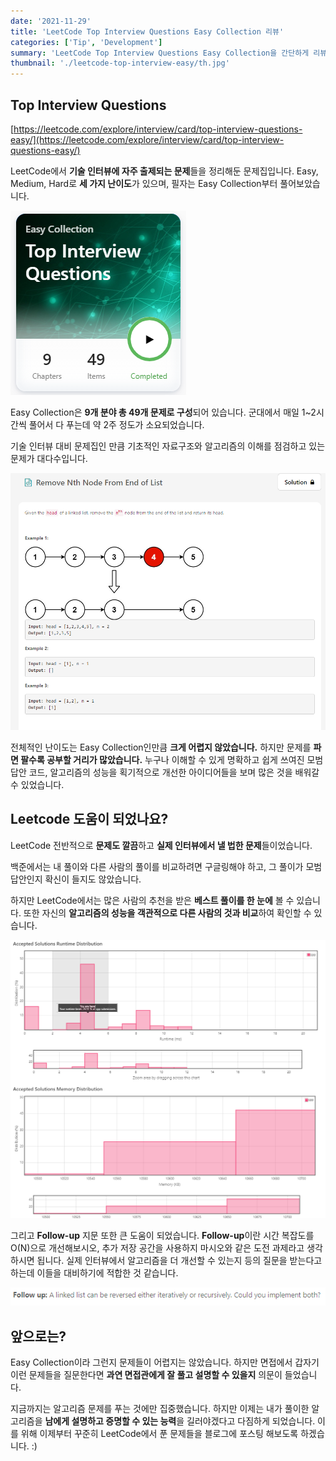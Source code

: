 ```yaml
---
date: '2021-11-29'
title: 'LeetCode Top Interview Questions Easy Collection 리뷰'
categories: ['Tip', 'Development']
summary: 'LeetCode Top Interview Questions Easy Collection을 간단하게 리뷰합니다'
thumbnail: './leetcode-top-interview-easy/th.jpg'
---
```


## Top Interview Questions

[https://leetcode.com/explore/interview/card/top-interview-questions-easy/](https://leetcode.com/explore/interview/card/top-interview-questions-easy/)  

LeetCode에서 **기술 인터뷰에 자주 출제되는 문제**들을 정리해둔 문제집입니다. 
Easy, Medium, Hard로 **세 가지 난이도**가 있으며, 필자는 Easy Collection부터 풀어보았습니다. 

![Leet Code Top Interview Easy Collection](./leetcode-top-interview-easy/1.png "Leet Code Top Interview Easy Collection")  

Easy Collection은 **9개 분야 총 49개 문제로 구성**되어 있습니다.
군대에서 매일 1~2시간씩 풀어서 다 푸는데 약 2주 정도가 소요되었습니다.  

기술 인터뷰 대비 문제집인 만큼 기초적인 자료구조와 알고리즘의 이해를 점검하고 있는 문제가 대다수입니다.

![Leet Code Top Interview Easy Collection](./leetcode-top-interview-easy/2.png "자료구조에 대한 기본적 이해를 묻는 문제들이 대다수")  

전체적인 난이도는 Easy Collection인만큼 **크게 어렵지 않았습니다.** 하지만 문제를 **파면 팔수록 공부할 거리가 많았습니다.** 누구나 이해할 수 있게 명확하고 쉽게 쓰여진 모범 답안 코드, 알고리즘의 성능을 획기적으로 개선한 아이디어들을 보며 많은 것을 배워갈 수 있었습니다.


## Leetcode 도움이 되었나요?
LeetCode 전반적으로 **문제도 깔끔**하고 **실제 인터뷰에서 낼 법한 문제**들이었습니다.

백준에서는 내 풀이와 다른 사람의 풀이를 비교하려면 구글링해야 하고, 그 풀이가 모범 답안인지 확신이 들지도 않았습니다.

하지만 LeetCode에서는 많은 사람의 추천을 받은 **베스트 풀이를 한 눈에** 볼 수 있습니다. 또한 자신의 **알고리즘의 성능을 객관적으로 다른 사람의 것과 비교**하여 확인할 수 있습니다.

![Leet Code Top Interview Easy Collection](./leetcode-top-interview-easy/3.png "내 풀이가 어느정도 성능인지 가늠할 수 있다.")  

그리고 **Follow-up** 지문 또한 큰 도움이 되었습니다.
**Follow-up**이란 시간 복잡도를 O(N)으로 개선해보시오, 추가 저장 공간을 사용하지 마시오와 같은 도전 과제라고 생각하시면 됩니다.
실제 인터뷰에서 알고리즘을 더 개선할 수 있는지 등의 질문을 받는다고 하는데 이들을 대비하기에 적합한 것 같습니다.  

![Leet Code Top Interview Easy Collection](./leetcode-top-interview-easy/4.png "문제를 다시 한번 더 생각해보게 만드는 Follow-up")  



## 앞으로는?
Easy Collection이라 그런지 문제들이 어렵지는 않았습니다. 하지만 면접에서 갑자기 이런 문제들을 질문한다면 **과연 면접관에게 잘 풀고 설명할 수 있을지** 의문이 들었습니다.

지금까지는 알고리즘 문제를 푸는 것에만 집중했습니다. 하지만 이제는 내가 풀이한 알고리즘을 **남에게 설명하고 증명할 수 있는 능력**을 길러야겠다고 다짐하게 되었습니다. 이를 위해 이제부터 꾸준히 LeetCode에서 푼 문제들을 블로그에 포스팅 해보도록 하겠습니다. :) 




